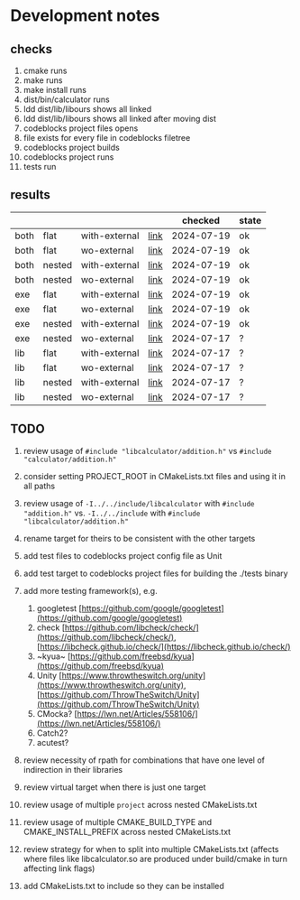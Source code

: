 # Development notes

## checks

1. cmake runs
2. make runs
3. make install runs
4. dist/bin/calculator runs
5. ldd dist/lib/libours shows all linked
6. ldd dist/lib/libours shows all linked after moving dist
7. codeblocks project files opens
8. file exists for every file in codeblocks filetree
9. codeblocks project builds
10. codeblocks project runs
11. tests run

## results 

|      |        |               |                                                                                        | checked    | state |
| ---  | ---    | ---           | ---                                                                                    | ---        | ---   |
| both | flat   | with-external | [link](%7B%7B%20cookiecutter.project_slug%20%7D%7D/produces/both/with-external/flat)   | 2024-07-19 | ok    |
| both | flat   | wo-external   | [link](%7B%7B%20cookiecutter.project_slug%20%7D%7D/produces/both/wo-external/flat)     | 2024-07-19 | ok    |
| both | nested | with-external | [link](%7B%7B%20cookiecutter.project_slug%20%7D%7D/produces/both/with-external/nested) | 2024-07-19 | ok    |
| both | nested | wo-external   | [link](%7B%7B%20cookiecutter.project_slug%20%7D%7D/produces/both/wo-external/nested)   | 2024-07-19 | ok    |
| exe  | flat   | with-external | [link](%7B%7B%20cookiecutter.project_slug%20%7D%7D/produces/exe/with-external/flat)    | 2024-07-19 | ok    |
| exe  | flat   | wo-external   | [link](%7B%7B%20cookiecutter.project_slug%20%7D%7D/produces/exe/wo-external/flat)      | 2024-07-19 | ok    |
| exe  | nested | with-external | [link](%7B%7B%20cookiecutter.project_slug%20%7D%7D/produces/exe/with-external/nested)  | 2024-07-19 | ok    |
| exe  | nested | wo-external   | [link](%7B%7B%20cookiecutter.project_slug%20%7D%7D/produces/exe/wo-external/nested)    | 2024-07-17 | ?     |
| lib  | flat   | with-external | [link](%7B%7B%20cookiecutter.project_slug%20%7D%7D/produces/lib/with-external/flat)    | 2024-07-17 | ?     |
| lib  | flat   | wo-external   | [link](%7B%7B%20cookiecutter.project_slug%20%7D%7D/produces/lib/wo-external/flat)      | 2024-07-17 | ?     |
| lib  | nested | with-external | [link](%7B%7B%20cookiecutter.project_slug%20%7D%7D/produces/lib/with-external/nested)  | 2024-07-17 | ?     |
| lib  | nested | wo-external   | [link](%7B%7B%20cookiecutter.project_slug%20%7D%7D/produces/lib/wo-external/nested)    | 2024-07-17 | ?     |

## TODO

1. review usage of `#include "libcalculator/addition.h"` vs `#include "calculator/addition.h"`
1. consider setting PROJECT_ROOT in CMakeLists.txt files and using it in all paths
1. review usage of `-I../../include/libcalculator` with `#include "addition.h"` vs. `-I../../include` with `#include "libcalculator/addition.h"`
1. rename target for theirs to be consistent with the other targets
1. add test files to codeblocks project config file as Unit
1. add test target to codeblocks project files for building the ./tests binary

1. add more testing framework(s), e.g.
   1. googletest [https://github.com/google/googletest](https://github.com/google/googletest)
   1. check [https://github.com/libcheck/check/](https://github.com/libcheck/check/), [https://libcheck.github.io/check/](https://libcheck.github.io/check/)
   1. ~kyua~ [https://github.com/freebsd/kyua](https://github.com/freebsd/kyua)
   1. Unity [https://www.throwtheswitch.org/unity](https://www.throwtheswitch.org/unity), [https://github.com/ThrowTheSwitch/Unity](https://github.com/ThrowTheSwitch/Unity)
   1. CMocka? [https://lwn.net/Articles/558106/](https://lwn.net/Articles/558106/)
   1. Catch2?
   1. acutest?
1. review necessity of rpath for combinations that have one level of indirection in their libraries
1. review virtual target when there is just one target
1. review usage of multiple `project` across nested CMakeLists.txt
1. review usage of multiple CMAKE_BUILD_TYPE and CMAKE_INSTALL_PREFIX across nested CMakeLists.txt
1. review strategy for when to split into multiple CMakeLists.txt (affects where files like libcalculator.so are produced under build/cmake in turn affecting link flags)
1. add CMakeLists.txt to include so they can be installed
